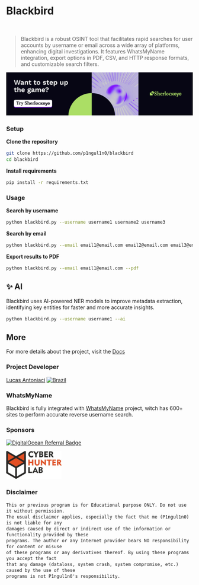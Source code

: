 # Blackbird

<figure><img src="./docs/.gitbook/assets/blackbird_printscreen.png" alt=""><figcaption></figcaption></figure>

> Blackbird is a robust OSINT tool that facilitates rapid searches for user accounts by username or email across a wide array of platforms, enhancing digital investigations. It features WhatsMyName integration, export options in PDF, CSV, and HTTP response formats, and customizable search filters.

[![SherlockEyeCover](./docs/.gitbook/assets/sherlockeye_cover.jpg)](https://sherlockeye.io/)

### Setup

**Clone the repository**

```bash
git clone https://github.com/p1ngul1n0/blackbird
cd blackbird
```

**Install requirements**

```bash
pip install -r requirements.txt
```

### Usage

**Search by username**

```bash
python blackbird.py --username username1 username2 username3
```

**Search by email**

```bash
python blackbird.py --email email1@email.com email2@email.com email3@email.com
```

**Export results to PDF**

```bash
python blackbird.py --email email1@email.com --pdf
```

##  ✨ AI
Blackbird uses AI-powered NER models to improve metadata extraction, identifying key entities for faster and more accurate insights.
```bash
python blackbird.py --username username1 --ai
```

## More
For more details about the project, visit the <a href="https://p1ngul1n0.gitbook.io/blackbird/">Docs</a>

### Project Developer

[Lucas Antoniaci](https://www.linkedin.com/in/lucas-antoniaci/) [![Brazil](https://raw.githubusercontent.com/stevenrskelton/flag-icon/master/png/16/country-4x3/br.png)](https://raw.githubusercontent.com/stevenrskelton/flag-icon/master/png/16/country-4x3/br.png)

### WhatsMyName

Blackbird is fully integrated with [WhatsMyName](https://github.com/WebBreacher/WhatsMyName) project, witch has 600+ sites to perform accurate reverse username search.

### Sponsors



<p align="center">
  
  [![DigitalOcean Referral Badge](https://web-platforms.sfo2.cdn.digitaloceanspaces.com/WWW/Badge%203.svg)](https://www.digitalocean.com/?refcode=eae02be1dd10&utm_campaign=Referral_Invite&utm_medium=Referral_Program&utm_source=badge)
  
  <a href="https://site.cyberhunteracademy.com/">
    <img alt="Cyber Hunter Lab" width="150" src="https://raw.githubusercontent.com/p1ngul1n0/src/master/logo_chl.jpg" />
  </a>
</p>

### Disclaimer

```
This or previous program is for Educational purpose ONLY. Do not use it without permission. 
The usual disclaimer applies, especially the fact that me (P1ngul1n0) is not liable for any 
damages caused by direct or indirect use of the information or functionality provided by these 
programs. The author or any Internet provider bears NO responsibility for content or misuse 
of these programs or any derivatives thereof. By using these programs you accept the fact 
that any damage (dataloss, system crash, system compromise, etc.) caused by the use of these 
programs is not P1ngul1n0's responsibility.
```
